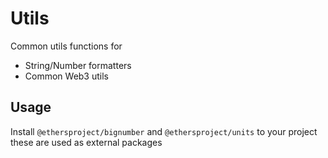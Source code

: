 # Utils

Common utils functions for

- String/Number formatters
- Common Web3 utils

## Usage

Install `@ethersproject/bignumber` and `@ethersproject/units` to your project these are used as external packages
